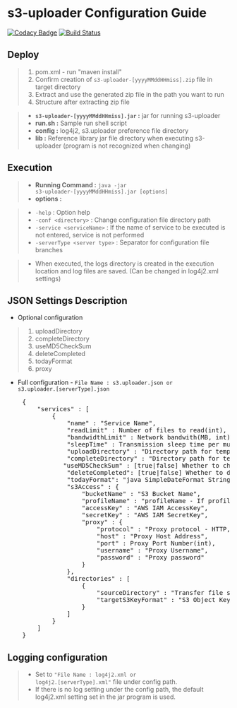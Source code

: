 # s3-uploader Configuration Guide

[![Codacy Badge](https://api.codacy.com/project/badge/Grade/1eeab09546e14a8db402359e6c3e27a7)](https://app.codacy.com/manual/anthunt01/aws-s3-uploader?utm_source=github.com&utm_medium=referral&utm_content=anthunt/aws-s3-uploader&utm_campaign=Badge_Grade_Dashboard)
[![Build Status](https://travis-ci.org/anthunt/aws-s3-uploader.svg?branch=master)](https://travis-ci.org/anthunt/aws-s3-uploader)

## Deploy

> 1. pom.xml - run "maven install" 
> 2. Confirm creation of <code>s3-uploader-\[yyyyMMddHHmiss\].zip</code> file in target directory
> 3. Extract and use the generated zip file in the path you want to run
> 4. Structure after extracting zip file

> - **<code>s3-uploader-\[yyyyMMddHHmiss\].jar</code> :** jar for running s3-uploader
> - **run.sh :** Sample run shell script
> - **config :** log4j2, s3.uploader preference file directory
> - **lib :** Reference library jar file directory when executing s3-uploader (program is not recognized when changing)

## Execution

> - **Running Command :** <code>java -jar s3-uploader-\[yyyyMMddHHmiss\].jar \[options\]</code>
> - **options :**

> - `-help` : Option help
> - `-conf <directory>` : Change configuration file directory path
> - `-service <serviceName>` : If the name of service to be executed is not entered, service is not performed
> - `-serverType <server type>` : Separator for configuration file branches

> * When executed, the logs directory is created in the execution location and log files are saved. (Can be changed in log4j2.xml settings)

## JSON Settings Description

* Optional configuration

> 1. uploadDirectory
> 2. completeDirectory
> 3. useMD5CheckSum
> 4. deleteCompleted
> 5. todayFormat
> 6. proxy

- Full configuration - <code>File Name : s3.uploader.json or s3.uploader.\[serverType\].json</code>

<pre>
	{
		"services" : [ 
			{
				"name" : "Service Name",
				"readLimit" : Number of files to read(int),
				"bandwidthLimit" : Network bandwith(MB, int),
				"sleepTime" : Transmission sleep time per multi-part(Seconds, int),
				"uploadDirectory" : "Directory path for temporary upload files(Default : /upload)",
				"completeDirectory" : "Directory path for temporary completion files(Default : /complete)",
			   "useMD5CheckSum" : [true|false] Whether to check .md5 file creation (Default : false),
				"deleteCompleted": [true|false] Whether to delete the completed file (Default : true),
				"todayFormat": "java SimpleDateFormat String pattern for {today} variable (Default : yyyy-MM-dd)",
				"s3Access" : {
					"bucketName" : "S3 Bucket Name",
	      			"profileName" : "profileName - If profileName is not null, accesskey and secretKey are ignored",
					"accessKey" : "AWS IAM AccessKey",
					"secretKey" : "AWS IAM SecretKey",
					"proxy" : {
						"protocol" : "Proxy protocol - HTTP, HTTPS, TCP, UDP",
						"host" : "Proxy Host Address",
						"port" : Proxy Port Number(int),
						"username" : "Proxy Username",
	        			"password" : "Proxy password"
					}
				},
				"directories" : [ 
					{
						"sourceDirectory" : "Transfer file storage directory",
						"targetS3KeyFormat" : "S3 Object Key format - {today} : Convert to yyyy-MM-dd execution date Can be changed with todayFormat setting, {fileName} : Convert to transfer file name"
					} 
				]
			} 
		]
	}
</pre>

## Logging configuration
 
> - Set to <code>"File Name : log4j2.xml or log4j2.\[serverType\].xml"</code> file under config path.
> - If there is no log setting under the config path, the default log4j2.xml setting set in the jar program is used.
